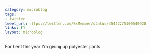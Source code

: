 ```yaml
---
category: microblog
tags:
- twitter
tweet_url: https://twitter.com/ExMember/status/45422275100540928
links: []
layout: microblog
---
```

For Lent this year I'm giving up polyester pants.

